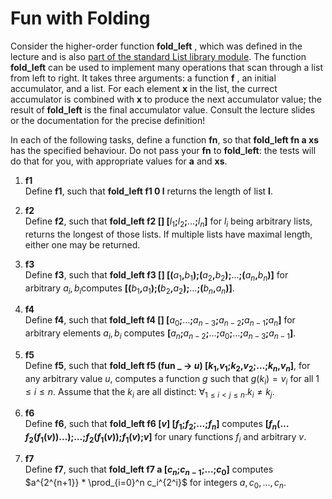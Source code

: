 # Fun with Folding
Consider the higher-order function 
**fold_left**
, which was defined in the lecture and is also [part of the standard List library module](https://v2.ocaml.org/api/List.html#VALfold_left). The function 
**fold_left**
 can be used to implement many operations that scan through a list from left to right. It takes three arguments: a function 
 **f**
 , an initial accumulator, and a list. For each element 
 **x**
 in the list, the currect accumulator is combined with **x** to produce the next accumulator value; the result of **fold_left** is the final accumulator value. Consult the lecture slides or the documentation for the precise definition!

In each of the following tasks, define a function **fn**, so that **fold_left fn a xs** has the specified behaviour. Do not pass your **fn** to **fold_left**: the tests will do that for you, with appropriate values for **a** and **xs**.

1. **f1**  
    Define **f1**, such that **fold_left f1 0 l** returns the length of list **l**.

2. **f2**  
    Define **f2**, such that **fold_left f2 \[\] \[**$l_1$**;**$l_2$**;**$\dots$**;**$l_n$**\]** for $l_i$ being arbitrary lists, returns the longest of those lists. If multiple lists have maximal length, either one may be returned.

3. **f3**  
    Define **f3**, such that **fold_left f3 \[\] \[(**$a_1$**,**$b_1$**);(**$a_2$**,**$b_2$**);**$\dots$**;(**$a_n$**,**$b_n$**)\]** for arbitrary $a_i,b_i$​ computes **\[(**$b_1$**,**$a_1$**);(**$b_2$**,**$a_2$**);**$\dots$**;(**$b_n$**,**$a_n$**)\]**.

4. **f4**  
    Define **f4**, such that **fold_left f4 \[\] \[**$a_0$**;**$\dots$**;**$a_{n-3}$**;**$a_{n-2}$**;**$a_{n-1}$**;**$a_n$**\]** for arbitrary elements $a_i,b_i$ computes **\[**$a_n$**;**$a_{n-2}$**;**$\dots$**;**$a_0$**;**$\dots$**;**$a_{n-3}$**;**$a_{n-1}$**\]**.

5. **f5**  
    Define **f5**, such that  **fold_left f5 (fun _ -> $u$) \[$k_1$,$v_1$;$k_2$,$v_2$;$\dots$;$k_n$,$v_n$\]**, for any arbitrary value $u$, computes a function $g$ such that $g(k_i)=v_i$ for all $1\leq i\leq n$. Assume that the $k_i$ are all distinct: $\forall_{1\leq i < j\leq n} .k_i \ne k_j$.

6. **f6**  
    Define **f6**, such that **fold_left f6 \[$v$\] \[$f_1$;$f_2$;$\dots$;$f_n$\]** computes **\[$f_n(\dots f_2(f_1(v))\dots)$;$\dots$;$f_2(f_1(v))$;$f_1(v)$;$v$\]** for unary functions $f_i$​ and arbitrary $v$.

7. **f7**  
    Define **f7**, such that **fold_left f7 a \[$c_n$;$c_{n-1}$;$\dots$;$c_0$\]** computes $a^{2^{n+1}} * \prod_{i=0}^n c_i^{2^i}$ for integers $a,c_0,\dots,c_n$.